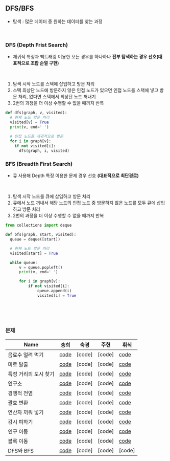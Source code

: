 ## DFS/BFS
- 탐색 : 많은 데이터 중 원하는 데이터를 찾는 과정
<br>

### DFS (Depth Frist Search)
- 재귀적 특징과 백트래킹 이용한 모든 경우를 하나하나 **전부 탐색하는 경우 선호(대표적으로 조합 순열 구현)**
<br>

1. 탐색 시작 노드를 스택에 삽입하고 방문 처리
2. 스택 최상단 노드에 방문하지 않은 인접 노드가 있으면 인접 노드를 스택에 넣고 방문 처리, 없다면 스택에서 최상단 노드 꺼내기
3. 2번의 과정을 더 이상 수행할 수 없을 때까지 반복

```python
def dfs(graph, v, visited):
  # 현재 노드 방문 처리
  visited[v] = True
  print(v, end=' ')
  
  # 인접 노드들 재귀적으로 방문
  for i in graph[v]:
    if not visited[i]:
      dfs(graph, i, visited)
```

### BFS (Breadth First Search)
- 큐 사용해 Depth 특징 이용한 문제 경우 선호 **(대표적으로 최단경로)**
<br>

1. 탐색 시작 노드를 큐에 삽입하고 방문 처리
2. 큐에서 노드 꺼내서 해당 노드의 인접 노드 중 방문하지 않은 노드를 모두 큐에 삽입하고 방문 처리
3. 2번의 과정을 더 이상 수행할 수 없을 때까지 반복

```python
from collections import deque

def bfs(graph, start, visited):
  queue = deque([start])

  # 현재 노드 방문 처리
  visited[start] = True

  while queue:
      v = queue.popleft()
      print(v, end=' ')

      for i in graph[v]:
          if not visited[i]:
              queue.append(i)
              visited[i] = True

```

<br><br><br>

### 문제

| Name            | 송희       | 숙경       | 주현      | 휘식      |
| --------------- | --------- |---------- | -------- | -------- |
| 음료수 얼려 먹기    | [code](https://github.com/songhee-lee/2023-python-coding-test/blob/main/3.%20BFS:DFS/songhee/1%20-%20%EC%9D%8C%EB%A3%8C%EC%88%98%20%EC%96%BC%EB%A0%A4%20%EB%A8%B9%EA%B8%B0.py)    | [code]    | [code]   | [code](https://github.com/songhee-lee/2023-python-coding-test/blob/e60855e9a032fae8546b04555561d0e3b3e26ab0/3.%20BFS:DFS/hwisik/1%20-%20%EC%9D%8C%EB%A3%8C%EC%88%98%20%EC%96%BC%EB%A0%A4%20%EB%A8%B9%EA%B8%B0.py)   |
| 미로 탈출    | [code](https://github.com/songhee-lee/2023-python-coding-test/blob/main/3.%20BFS:DFS/songhee/2%20-%20%EB%AF%B8%EB%A1%9C%20%ED%83%88%EC%B6%9C.py)    | [code]    | [code]   | [code](https://github.com/songhee-lee/2023-python-coding-test/blob/e60855e9a032fae8546b04555561d0e3b3e26ab0/3.%20BFS:DFS/hwisik/2%20-%20%EB%AF%B8%EB%A1%9C%20%ED%83%88%EC%B6%9C.py)   |
| 특정 거리의 도시 찾기    | [code](https://github.com/songhee-lee/2023-python-coding-test/blob/main/3.%20BFS:DFS/songhee/3%20-%20%ED%8A%B9%EC%A0%95%20%EA%B1%B0%EB%A6%AC%EC%9D%98%20%EB%8F%84%EC%8B%9C%20%EC%B0%BE%EA%B8%B0.py)    | [code]    | [code]   | [code](https://github.com/songhee-lee/2023-python-coding-test/blob/e60855e9a032fae8546b04555561d0e3b3e26ab0/3.%20BFS:DFS/hwisik/3%20-%20%ED%8A%B9%EC%A0%95%20%EA%B1%B0%EB%A6%AC%EC%9D%98%20%EB%8F%84%EC%8B%9C%20%EC%B0%BE%EA%B8%B0.py)   |
| 연구소    | [code](https://github.com/songhee-lee/2023-python-coding-test/blob/main/3.%20BFS:DFS/songhee/4%20-%20%EC%97%B0%EA%B5%AC%EC%86%8C.py)    | [code]    | [code]   | [code](https://github.com/songhee-lee/2023-python-coding-test/blob/e60855e9a032fae8546b04555561d0e3b3e26ab0/3.%20BFS:DFS/hwisik/4%20-%20%EC%97%B0%EA%B5%AC%EC%86%8C.py)   |
| 경쟁적 전염    | [code](https://github.com/songhee-lee/2023-python-coding-test/blob/main/3.%20BFS:DFS/songhee/5%20-%20%EA%B2%BD%EC%9F%81%EC%A0%81%20%EC%A0%84%EC%97%BC.py)    | [code]    | [code]   | [code](https://github.com/songhee-lee/2023-python-coding-test/blob/e60855e9a032fae8546b04555561d0e3b3e26ab0/3.%20BFS:DFS/hwisik/5%20-%20%EA%B2%BD%EC%9F%81%EC%A0%81%20%EC%A0%84%EC%97%BC.py)   |
| 괄호 변환    | [code](https://github.com/songhee-lee/2023-python-coding-test/blob/main/3.%20BFS:DFS/songhee/6%20-%20%EA%B4%84%ED%98%B8%20%EB%B3%80%ED%99%98.py)    | [code]    | [code]   | [code](https://github.com/songhee-lee/2023-python-coding-test/blob/e60855e9a032fae8546b04555561d0e3b3e26ab0/3.%20BFS:DFS/hwisik/6%20-%20%EA%B4%84%ED%98%B8%20%EB%B3%80%ED%99%98.py)   |
| 연산자 끼워 넣기    | [code](https://github.com/songhee-lee/2023-python-coding-test/blob/main/3.%20BFS:DFS/songhee/7%20-%20%EC%97%B0%EC%82%B0%EC%9E%90%20%EB%81%BC%EC%9B%8C%20%EB%84%A3%EA%B8%B0.py)    | [code]    | [code]   | [code](https://github.com/songhee-lee/2023-python-coding-test/blob/e60855e9a032fae8546b04555561d0e3b3e26ab0/3.%20BFS:DFS/hwisik/7%20-%20%EC%97%B0%EC%82%B0%EC%9E%90%20%EB%81%BC%EC%9B%8C%20%EB%84%A3%EA%B8%B0.py)   |
| 감시 피하기    | [code](https://github.com/songhee-lee/2023-python-coding-test/blob/main/3.%20BFS:DFS/songhee/8%20-%20%EA%B0%90%EC%8B%9C%20%ED%94%BC%ED%95%98%EA%B8%B0.py)    | [code]    | [code]   | [code](https://github.com/songhee-lee/2023-python-coding-test/blob/e60855e9a032fae8546b04555561d0e3b3e26ab0/3.%20BFS:DFS/hwisik/8%20-%20%EA%B0%90%EC%8B%9C%20%ED%94%BC%ED%95%98%EA%B8%B0.py)   |
| 인구 이동    | [code](https://github.com/songhee-lee/2023-python-coding-test/blob/main/3.%20BFS:DFS/songhee/9%20-%20%EC%9D%B8%EA%B5%AC%20%EC%9D%B4%EB%8F%99.py)    | [code]    | [code]   | [code](https://github.com/songhee-lee/2023-python-coding-test/blob/e60855e9a032fae8546b04555561d0e3b3e26ab0/3.%20BFS:DFS/hwisik/9%20-%20%EC%9D%B8%EA%B5%AC%20%EC%9D%B4%EB%8F%99.py)   |
| 블록 이동    | [code](https://github.com/songhee-lee/2023-python-coding-test/blob/main/3.%20BFS:DFS/songhee/10%20-%20%EB%B8%94%EB%A1%9D%20%EC%9D%B4%EB%8F%99.py)    | [code]    | [code]   | [code](https://github.com/songhee-lee/2023-python-coding-test/blob/e60855e9a032fae8546b04555561d0e3b3e26ab0/3.%20BFS:DFS/hwisik/10%20-%20%EB%B8%94%EB%A1%9D%20%EC%9D%B4%EB%8F%99%ED%95%98%EA%B8%B0.py)   |
| DFS와 BFS    | [code](https://github.com/songhee-lee/2023-python-coding-test/blob/main/3.%20BFS:DFS/songhee/DFS%EC%99%80%20BFS%201260.py)    | [code]    | [code]   | [code]   |

